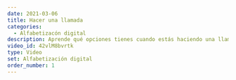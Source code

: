 ```yaml
---
date: 2021-03-06
title: Hacer una llamada
categories:
  - Alfabetizacón digital
description: Aprende qué opciones tienes cuando estás haciendo una llamada, a parte de hablar, claro está.
video_id: 42vlM8bvrtk
type: Video
set: Alfabetización digital
order_number: 1
---
```

